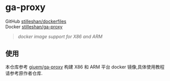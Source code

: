 # ga-proxy

GitHub [stilleshan/dockerfiles](https://github.com/stilleshan/dockerfiles)  
Docker [stilleshan/ga-proxy](https://hub.docker.com/r/stilleshan/ga-proxy)
> *docker image support for X86 and ARM*

## 使用
本仓库参考 [giuem/ga-proxy](https://github.com/giuem/ga-proxy) 构建 X86 和 ARM 平台 docker 镜像,具体使用教程请参考原作者仓库.


